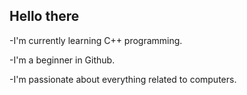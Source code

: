 ## Hello there
-I'm currently learning C++ programming.

-I'm a beginner in Github.

-I'm passionate about everything related to computers.

